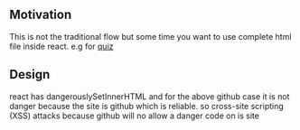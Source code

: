 <h2>Motivation</h2>
This is not the traditional flow but some time you want to use complete html file inside react. e.g for <a href='https://github.com/Ebazhanov/linkedin-skill-assessments-quizzes'>quiz</a>

<h2>Design</h2>
react has dangerouslySetInnerHTML and for the above github case it is not danger because the site is github which is reliable. so cross-site scripting (XSS) attacks because github will no allow a danger code on is site 